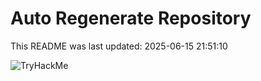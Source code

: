 # Auto Regenerate Repository

This README was last updated: 2025-06-15 21:51:10

 ![TryHackMe](https://tryhackme.com/badge/533634)
